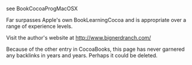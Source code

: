 see BookCocoaProgMacOSX

Far surpasses Apple's own BookLearningCocoa and is appropriate over a range of experience levels.

Visit the author's website at http://www.bignerdranch.com/

Because of the other entry in CocoaBooks, this page has never garnered any backlinks in years and years. Perhaps it could be deleted.
